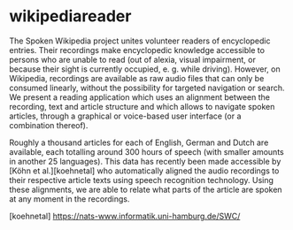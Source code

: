 # wikipediareader

The Spoken Wikipedia project unites volunteer readers of encyclopedic entries. Their recordings make encyclopedic knowledge accessible to persons who are unable to read (out of alexia, visual impairment, or because their sight is currently occupied, e. g. while driving). However, on Wikipedia, recordings are available as raw audio files that can only be consumed linearly, without the possibility for targeted navigation or search. We present a reading application which uses an alignment between the recording, text and article structure and which allows to navigate spoken articles, through a graphical or voice-based user interface (or a combination thereof).

Roughly a thousand articles for each of English, German and Dutch are available, each totalling around 300 hours of speech (with smaller amounts in another 25 languages). This data has recently been made accessible by [Köhn et al.][koehnetal] who automatically aligned the audio recordings to their respective article texts using speech recognition technology. Using these alignments, we are able to relate what parts of the article are spoken at any moment in the recordings.

[koehnetal] https://nats-www.informatik.uni-hamburg.de/SWC/
